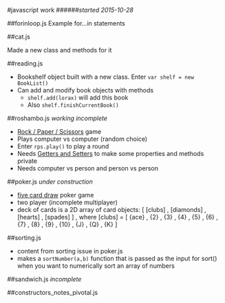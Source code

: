 #javascript work
######*started 2015-10-28*

##forinloop.js
Example for...in statements 

##cat.js

Made a new class and methods for it

##reading.js

- Bookshelf object built with a new class. Enter `var shelf = new BookList()`
- Can add and modify book objects with methods
	- `shelf.add(lorax)` will add this book
	- Also `shelf.finishCurrentBook()` 

##roshambo.js
*working incomplete*

- [Rock / Paper / Scissors](https://en.wikipedia.org/wiki/Rock-paper-scissors) game
- Plays computer vs computer (random choice)
- Enter `rps.play()` to play a round
- Needs [Getters and Setters](https://en.wikipedia.org/wiki/Mutator_method#JavaScript_example) to make some properties and methods private
- Needs computer vs person and person vs person

##poker.js
*under construction*

- [five card draw](https://en.wikipedia.org/wiki/Five-card_draw) poker game
- two player (incomplete multiplayer)
- deck of cards is a 2D array of card objects: [ [clubs] , [diamonds] , [hearts] , [spades] ] , where [clubs] = [ {ace} , {2} , {3} , {4} , {5} , {6} , {7} , {8} , {9} , {10} , {J} , {Q} , {K} ]




##sorting.js
- content from sorting issue in poker.js
- makes a `sortNumber(a,b)` function that is passed as the input for sort() when you want to numerically sort an array of numbers 

##sandwich.js
*incomplete*

##constructors_notes_pivotal.js